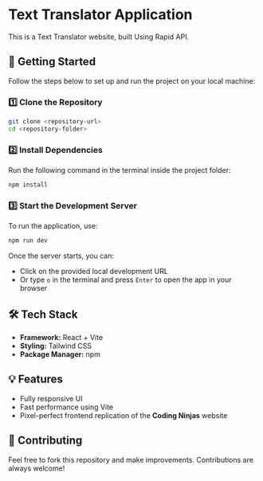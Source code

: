 # Text Translator Application 

This is a Text Translator website, built Using Rapid API.  

## 🚀 Getting Started  

Follow the steps below to set up and run the project on your local machine:  

### 1️⃣ Clone the Repository  
```bash
git clone <repository-url>
cd <repository-folder>
```

### 2️⃣ Install Dependencies  
Run the following command in the terminal inside the project folder:  
```bash
npm install
```

### 3️⃣ Start the Development Server  
To run the application, use:  
```bash
npm run dev
```
Once the server starts, you can:  
- Click on the provided local development URL  
- Or type `o` in the terminal and press `Enter` to open the app in your browser  

## 🛠️ Tech Stack  
- **Framework:** React + Vite  
- **Styling:** Tailwind CSS 
- **Package Manager:** npm  

## 💡 Features  
- Fully responsive UI  
- Fast performance using Vite  
- Pixel-perfect frontend replication of the **Coding Ninjas** website  

## 📌 Contributing  
Feel free to fork this repository and make improvements. Contributions are always welcome!  
